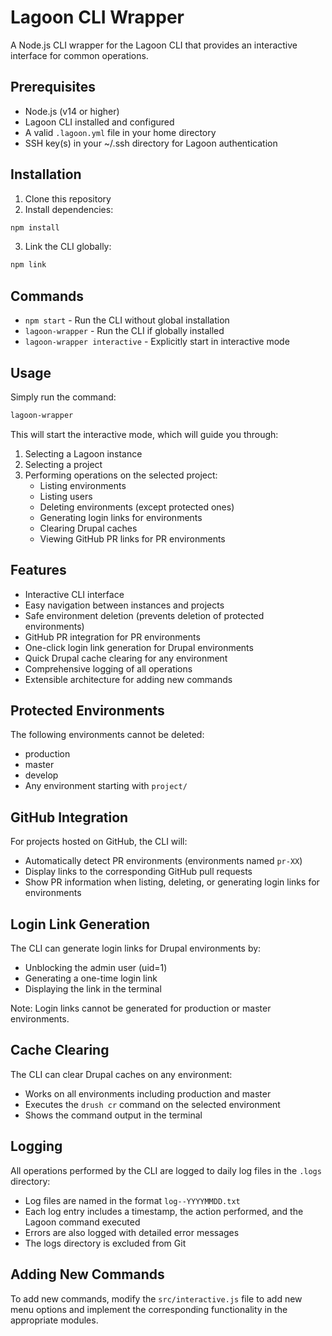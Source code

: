 # Lagoon CLI Wrapper

A Node.js CLI wrapper for the Lagoon CLI that provides an interactive interface for common operations.

## Prerequisites

- Node.js (v14 or higher)
- Lagoon CLI installed and configured
- A valid `.lagoon.yml` file in your home directory
- SSH key(s) in your ~/.ssh directory for Lagoon authentication

## Installation

1. Clone this repository
2. Install dependencies:

```bash
npm install
```

3. Link the CLI globally:

```bash
npm link
```

## Commands

- `npm start` - Run the CLI without global installation
- `lagoon-wrapper` - Run the CLI if globally installed
- `lagoon-wrapper interactive` - Explicitly start in interactive mode

## Usage

Simply run the command:

```bash
lagoon-wrapper
```

This will start the interactive mode, which will guide you through:

1. Selecting a Lagoon instance
2. Selecting a project
3. Performing operations on the selected project:
   - Listing environments
   - Listing users
   - Deleting environments (except protected ones)
   - Generating login links for environments
   - Clearing Drupal caches
   - Viewing GitHub PR links for PR environments

## Features

- Interactive CLI interface
- Easy navigation between instances and projects
- Safe environment deletion (prevents deletion of protected environments)
- GitHub PR integration for PR environments
- One-click login link generation for Drupal environments
- Quick Drupal cache clearing for any environment
- Comprehensive logging of all operations
- Extensible architecture for adding new commands

## Protected Environments

The following environments cannot be deleted:
- production
- master
- develop
- Any environment starting with `project/`

## GitHub Integration

For projects hosted on GitHub, the CLI will:
- Automatically detect PR environments (environments named `pr-XX`)
- Display links to the corresponding GitHub pull requests
- Show PR information when listing, deleting, or generating login links for environments

## Login Link Generation

The CLI can generate login links for Drupal environments by:
- Unblocking the admin user (uid=1)
- Generating a one-time login link
- Displaying the link in the terminal

Note: Login links cannot be generated for production or master environments.

## Cache Clearing

The CLI can clear Drupal caches on any environment:
- Works on all environments including production and master
- Executes the `drush cr` command on the selected environment
- Shows the command output in the terminal

## Logging

All operations performed by the CLI are logged to daily log files in the `.logs` directory:
- Log files are named in the format `log--YYYYMMDD.txt`
- Each log entry includes a timestamp, the action performed, and the Lagoon command executed
- Errors are also logged with detailed error messages
- The logs directory is excluded from Git

## Adding New Commands

To add new commands, modify the `src/interactive.js` file to add new menu options and implement the corresponding functionality in the appropriate modules.
